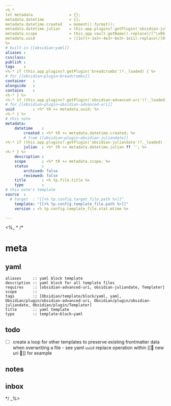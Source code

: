 ```yaml
---
<%_*
let metadata                = {};
metadata.datetime           = {};
metadata.datetime.created   = moment().format();
metadata.datetime.julian    = this.app.plugins?.getPlugin('obsidian-juliandate')?.computeJulianDay();
metadata.scope              = this.app.vault.getName().replace(/[^\x00-\x7F]+/g,'').toLowerCase().trim();
metadata.uuid               = ([1e7]+-1e3+-4e3+-8e3+-1e11).replace(/[018]/g, c => (c ^ crypto.getRandomValues(new Uint8Array(1))[0] & 15 >> c / 4).toString(16));
%>
# built-in [[obsidian~yaml]]
aliases : 
cssclass: 
publish : 
tags    : 
<%-* if (this.app.plugins?.getPlugin('breadcrumbs')?._loaded) { %>
# for [[obsidian~plugin~breadcrumbs]]
container   : 
alongside   : 
contains    : 
<%-* } %>
<%-* if (this.app.plugins?.getPlugin('obsidian-advanced-uri')?._loaded) { %>
# for [[obsidian~plugin~obsidian-advanced-uri]]
uuid        : <%* tR += metadata.uuid; %>
<%-* } %>
# this note
metadata:
    datetime    : 
        created : <%* tR += metadata.datetime.created; %>
        # from [[obsidian~plugin~obsidian-juliandate]]
<%-* if (this.app.plugins?.getPlugin('obsidian-juliandate')?._loaded) { %>
        julian  : <%* tR += metadata.datetime.julian ?? ''; %>
<%-* } %>
    description : 
    scope       : <%* tR += metadata.scope; %>
    status      :
        archived: false
        reviewed: false
    title       : <% tp.file.title %>
    type        : 
# this note's template
source  :
  # target  : "[[<% tp.config.target_file.path %>]]"
    template: "[[<% tp.config.template_file.path %>]]"
    version : <% tp.config.template_file.stat.mtime %>

---
```

<%_ *
/* 
# meta

## yaml

```
aliases     :: yaml block template
description :: yaml block for all template files
requires    :: [obsidian-advanced-uri, obsidian-juliandate, Templater]
scope       :: 
tags        :: [Obsidian/template/block/yaml, yaml, Obsidian/plugin/obsidian-advanced-uri, Obsidian/plugin/obsidian-juliandate, Obsidian/plugin/Templater]
title       :: yaml template
type        :: template~block~yaml
```

## todo

- [ ] create a loop for other templates to preserve existing frontmatter data when overwriting a file - see yaml `uuid` replace operation within [[📄 new uri 🔗]] for example

## notes

## inbox

*/
_%>
